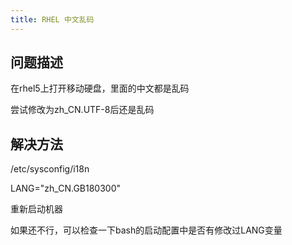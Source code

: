 ```yaml
---
title: RHEL 中文乱码
---
```


## 问题描述

在rhel5上打开移动硬盘，里面的中文都是乱码

尝试修改为zh_CN.UTF-8后还是乱码

## 解决方法

/etc/sysconfig/i18n

LANG="zh_CN.GB180300"

重新启动机器

如果还不行，可以检查一下bash的启动配置中是否有修改过LANG变量
